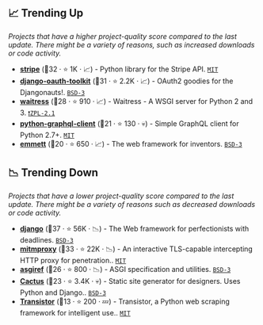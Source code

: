 ## 📈 Trending Up

_Projects that have a higher project-quality score compared to the last update. There might be a variety of reasons, such as increased downloads or code activity._

- <b><a href="https://github.com/stripe/stripe-python">stripe</a></b> (🥈32 ·  ⭐ 1K · 📈) - Python library for the Stripe API. <code><a href="http://bit.ly/34MBwT8">MIT</a></code>
- <b><a href="https://github.com/jazzband/django-oauth-toolkit">django-oauth-toolkit</a></b> (🥈31 ·  ⭐ 2.2K · 📈) - OAuth2 goodies for the Djangonauts!. <code><a href="http://bit.ly/3aKzpTv">BSD-3</a></code> <code><img src="https://static.djangoproject.com/img/icon-touch.e4872c4da341.png" style="display:inline;" width="13" height="13"></code>
- <b><a href="https://github.com/Pylons/waitress">waitress</a></b> (🥈28 ·  ⭐ 910 · 📈) - Waitress - A WSGI server for Python 2 and 3. <code><a href="https://tldrlegal.com/search?q=ZPL-2.1">❗️ZPL-2.1</a></code>
- <b><a href="https://github.com/prisma-labs/python-graphql-client">python-graphql-client</a></b> (🥉21 ·  ⭐ 130 · 💀) - Simple GraphQL client for Python 2.7+. <code><a href="http://bit.ly/34MBwT8">MIT</a></code>
- <b><a href="https://github.com/emmett-framework/emmett">emmett</a></b> (🥉20 ·  ⭐ 650 · 📈) - The web framework for inventors. <code><a href="http://bit.ly/3aKzpTv">BSD-3</a></code>

## 📉 Trending Down

_Projects that have a lower project-quality score compared to the last update. There might be a variety of reasons such as decreased downloads or code activity._

- <b><a href="https://github.com/django/django">django</a></b> (🥇37 ·  ⭐ 56K · 📉) - The Web framework for perfectionists with deadlines. <code><a href="http://bit.ly/3aKzpTv">BSD-3</a></code> <code><img src="https://static.djangoproject.com/img/icon-touch.e4872c4da341.png" style="display:inline;" width="13" height="13"></code>
- <b><a href="https://github.com/mitmproxy/mitmproxy">mitmproxy</a></b> (🥇33 ·  ⭐ 22K · 📉) - An interactive TLS-capable intercepting HTTP proxy for penetration.. <code><a href="http://bit.ly/34MBwT8">MIT</a></code>
- <b><a href="https://github.com/django/asgiref">asgiref</a></b> (🥉26 ·  ⭐ 800 · 📉) - ASGI specification and utilities. <code><a href="http://bit.ly/3aKzpTv">BSD-3</a></code>
- <b><a href="https://github.com/eudicots/Cactus">Cactus</a></b> (🥉23 ·  ⭐ 3.4K · 💀) - Static site generator for designers. Uses Python and Django.. <code><a href="http://bit.ly/3aKzpTv">BSD-3</a></code> <code><img src="https://static.djangoproject.com/img/icon-touch.e4872c4da341.png" style="display:inline;" width="13" height="13"></code>
- <b><a href="https://github.com/bomquote/transistor">Transistor</a></b> (🥉13 ·  ⭐ 200 · 💤) - Transistor, a Python web scraping framework for intelligent use.. <code><a href="http://bit.ly/34MBwT8">MIT</a></code>


